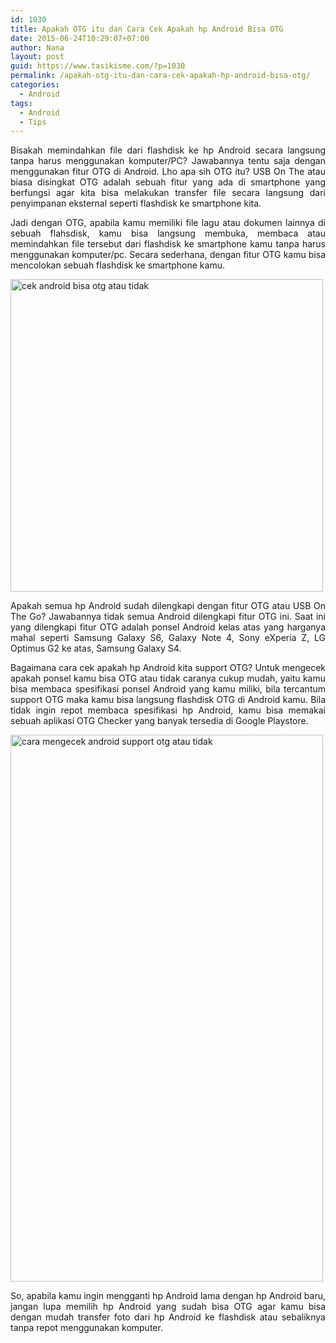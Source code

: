 ```yaml
---
id: 1030
title: Apakah OTG itu dan Cara Cek Apakah hp Android Bisa OTG
date: 2015-06-24T10:29:07+07:00
author: Nana
layout: post
guid: https://www.tasikisme.com/?p=1030
permalink: /apakah-otg-itu-dan-cara-cek-apakah-hp-android-bisa-otg/
categories:
  - Android
tags:
  - Android
  - Tips
---
```

<p style="text-align: justify;">
  Bisakah memindahkan file dari flashdisk ke hp Android secara langsung tanpa harus menggunakan komputer/PC? Jawabannya tentu saja dengan menggunakan fitur OTG di Android. Lho apa sih OTG itu? USB On The atau biasa disingkat OTG adalah sebuah fitur yang ada di smartphone yang berfungsi agar kita bisa melakukan transfer file secara langsung dari penyimpanan eksternal seperti flashdisk ke smartphone kita.
</p>

<p style="text-align: justify;">
  Jadi dengan OTG, apabila kamu memiliki file lagu atau dokumen lainnya di sebuah flahsdisk, kamu bisa langsung membuka, membaca atau memindahkan file tersebut dari flashdisk ke smartphone kamu tanpa harus menggunakan komputer/pc. Secara sederhana, dengan fitur OTG kamu bisa mencolokan sebuah flashdisk ke smartphone kamu.
</p>

<!--more-->

<p style="text-align: justify;">
  <img loading="lazy" class="aligncenter" src="https://3.bp.blogspot.com/--YufhZX-mq8/VYqFuSSig4I/AAAAAAAAGC4/saMiiRD7w4c/s1600/cek-android-bisa-otg-tidak-2.gif" alt="cek android bisa otg atau tidak" width="500" height="500" />
</p>

<p style="text-align: justify;">
  Apakah semua hp Android sudah dilengkapi dengan fitur OTG atau USB On The Go? Jawabannya tidak semua Android dilengkapi fitur OTG ini. Saat ini yang dilengkapi fitur OTG adalah ponsel Android kelas atas yang harganya mahal seperti Samsung Galaxy S6, Galaxy Note 4, Sony eXperia Z, LG Optimus G2 ke atas, Samsung Galaxy S4.
</p>

<p style="text-align: justify;">
  Bagaimana cara cek apakah hp Android kita support OTG? Untuk mengecek apakah ponsel kamu bisa OTG atau tidak caranya cukup mudah, yaitu kamu bisa membaca spesifikasi ponsel Android yang kamu miliki, bila tercantum support OTG maka kamu bisa langsung flashdisk OTG di Android kamu. Bila tidak ingin repot membaca spesifikasi hp Android, kamu bisa memakai sebuah aplikasi OTG Checker yang banyak tersedia di Google Playstore.
</p>

<p style="text-align: justify;">
  <img loading="lazy" class="aligncenter" src="https://3.bp.blogspot.com/-SUwacDm6N0E/VYqFucb4ZQI/AAAAAAAAGC8/rpOi0oi7d1o/s1600/cek-android-bisa-otg-tidak-1.png" alt="cara mengecek android support otg atau tidak" width="500" height="875" />
</p>

<p style="text-align: justify;">
  So, apabila kamu ingin mengganti hp Android lama dengan hp Android baru, jangan lupa memilih hp Android yang sudah bisa OTG agar kamu bisa dengan mudah transfer foto dari hp Android ke flashdisk atau sebaliknya tanpa repot menggunakan komputer.
</p>